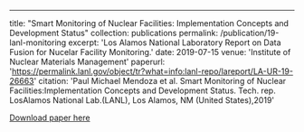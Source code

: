 ---

title: "Smart Monitoring of Nuclear Facilities: Implementation Concepts and Development Status"
collection: publications
permalink: /publication/19-lanl-monitoring
excerpt: 'Los Alamos National Laboratory Report on Data Fusion for Nucelar Facility Monitoring.'
date: 2019-07-15
venue: 'Institute of Nuclear Materials Management'
paperurl: 'https://permalink.lanl.gov/object/tr?what=info:lanl-repo/lareport/LA-UR-19-26663'
citation: 'Paul Michael Mendoza et al. Smart Monitoring of Nuclear Facilities:Implementation Concepts and Development Status. Tech. rep. LosAlamos National Lab.(LANL), Los Alamos, NM (United States),2019'

[Download paper here](https://permalink.lanl.gov/object/tr?what=info:lanl-repo/lareport/LA-UR-19-26663)
